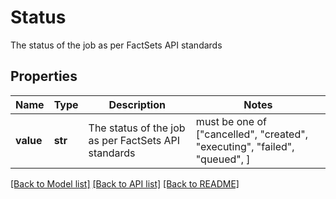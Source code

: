 # Status

The status of the job as per FactSets API standards

## Properties
Name | Type | Description | Notes
------------ | ------------- | ------------- | -------------
**value** | **str** | The status of the job as per FactSets API standards |  must be one of ["cancelled", "created", "executing", "failed", "queued", ]

[[Back to Model list]](../README.md#documentation-for-models) [[Back to API list]](../README.md#documentation-for-api-endpoints) [[Back to README]](../README.md)


